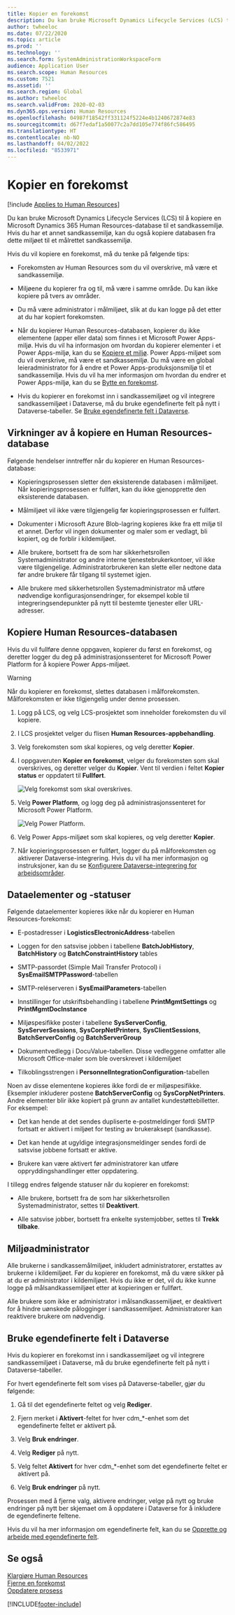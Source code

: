 ```yaml
---
title: Kopier en forekomst
description: Du kan bruke Microsoft Dynamics Lifecycle Services (LCS) til å kopiere en Microsoft Dynamics 365 Human Resources-database til et sandkassemiljø.
author: twheeloc
ms.date: 07/22/2020
ms.topic: article
ms.prod: ''
ms.technology: ''
ms.search.form: SystemAdministrationWorkspaceForm
audience: Application User
ms.search.scope: Human Resources
ms.custom: 7521
ms.assetid: ''
ms.search.region: Global
ms.author: twheeloc
ms.search.validFrom: 2020-02-03
ms.dyn365.ops.version: Human Resources
ms.openlocfilehash: 04987f18542ff331124f5224e4b1240672874e83
ms.sourcegitcommit: d67f7edaf1a50077c2a7dd105e774f86fc586495
ms.translationtype: HT
ms.contentlocale: nb-NO
ms.lasthandoff: 04/02/2022
ms.locfileid: "8533971"
---
```

# <a name="copy-an-instance"></a>Kopier en forekomst

[!include [Applies to Human Resources](../includes/applies-to-hr.md)]


Du kan bruke Microsoft Dynamics Lifecycle Services (LCS) til å kopiere en Microsoft Dynamics 365 Human Resources-database til et sandkassemiljø. Hvis du har et annet sandkassemiljø, kan du også kopiere databasen fra dette miljøet til et målrettet sandkassemiljø.

Hvis du vil kopiere en forekomst, må du tenke på følgende tips:

- Forekomsten av Human Resources som du vil overskrive, må være et sandkassemiljø.

- Miljøene du kopierer fra og til, må være i samme område. Du kan ikke kopiere på tvers av områder.

- Du må være administrator i målmiljøet, slik at du kan logge på det etter at du har kopiert forekomsten.

- Når du kopierer Human Resources-databasen, kopierer du ikke elementene (apper eller data) som finnes i et Microsoft Power Apps-miljø. Hvis du vil ha informasjon om hvordan du kopierer elementer i et Power Apps-miljø, kan du se [Kopiere et miljø](/power-platform/admin/copy-environment). Power Apps-miljøet som du vil overskrive, må være et sandkassemiljø. Du må være en global leieradministrator for å endre et Power Apps-produksjonsmiljø til et sandkassemiljø. Hvis du vil ha mer informasjon om hvordan du endrer et Power Apps-miljø, kan du se [Bytte en forekomst](/dynamics365/admin/switch-instance).

- Hvis du kopierer en forekomst inn i sandkassemiljøet og vil integrere sandkassemiljøet i Dataverse, må du bruke egendefinerte felt på nytt i Dataverse-tabeller. Se [Bruke egendefinerte felt i Dataverse](hr-admin-setup-copy-instance.md?apply-custom-fields-to-common-data-service).

## <a name="effects-of-copying-a-human-resources-database"></a>Virkninger av å kopiere en Human Resources-database

Følgende hendelser inntreffer når du kopierer en Human Resources-database:

- Kopieringsprosessen sletter den eksisterende databasen i målmiljøet. Når kopieringsprosessen er fullført, kan du ikke gjenopprette den eksisterende databasen.

- Målmiljøet vil ikke være tilgjengelig før kopieringsprosessen er fullført.

- Dokumenter i Microsoft Azure Blob-lagring kopieres ikke fra ett miljø til et annet. Derfor vil ingen dokumenter og maler som er vedlagt, bli kopiert, og de forblir i kildemiljøet.

- Alle brukere, bortsett fra de som har sikkerhetsrollen Systemadministrator og andre interne tjenestebrukerkontoer, vil ikke være tilgjengelige. Administratorbrukeren kan slette eller nedtone data før andre brukere får tilgang til systemet igjen.

- Alle brukere med sikkerhetsrollen Systemadministrator må utføre nødvendige konfigurasjonsendringer, for eksempel koble til integreringsendepunkter på nytt til bestemte tjenester eller URL-adresser.

## <a name="copy-the-human-resources-database"></a>Kopiere Human Resources-databasen

Hvis du vil fullføre denne oppgaven, kopierer du først en forekomst, og deretter logger du deg på administrasjonssenteret for Microsoft Power Platform for å kopiere Power Apps-miljøet.

> [!WARNING]
> Når du kopierer en forekomst, slettes databasen i målforekomsten. Målforekomsten er ikke tilgjengelig under denne prosessen.

1. Logg på LCS, og velg LCS-prosjektet som inneholder forekomsten du vil kopiere.

2. I LCS prosjektet velger du flisen **Human Resources-appbehandling**.

3. Velg forekomsten som skal kopieres, og velg deretter **Kopier**.

4. I oppgaveruten **Kopier en forekomst**, velger du forekomsten som skal overskrives, og deretter velger du **Kopier**. Vent til verdien i feltet **Kopier status** er oppdatert til **Fullført**.

   ![[Velg forekomst som skal overskrives.](./media/copy-instance-select-target-instance.png)](./media/copy-instance-select-target-instance.png)

5. Velg **Power Platform**, og logg deg på administrasjonssenteret for Microsoft Power Platform.

   ![[Velg Power Platform.](./media/copy-instance-select-power-platform.png)](./media/copy-instance-select-power-platform.png)

6. Velg Power Apps-miljøet som skal kopieres, og velg deretter **Kopier**.

7. Når kopieringsprosessen er fullført, logger du på målforekomsten og aktiverer Dataverse-integrering. Hvis du vil ha mer informasjon og instruksjoner, kan du se [Konfigurere Dataverse-integrering for arbeidsområder](./hr-admin-integration-common-data-service.md).

## <a name="data-elements-and-statuses"></a>Dataelementer og -statuser

Følgende dataelementer kopieres ikke når du kopierer en Human Resources-forekomst:

- E-postadresser i **LogisticsElectronicAddress**-tabellen

- Loggen for den satsvise jobben i tabellene **BatchJobHistory**, **BatchHistory** og **BatchConstraintHistory** tables

- SMTP-passordet (Simple Mail Transfer Protocol) i **SysEmailSMTPPassword**-tabellen

- SMTP-reléserveren i **SysEmailParameters**-tabellen

- Innstillinger for utskriftsbehandling i tabellene **PrintMgmtSettings** og **PrintMgmtDocInstance**

- Miljøspesifikke poster i tabellene **SysServerConfig**, **SysServerSessions**, **SysCorpNetPrinters**, **SysClientSessions**, **BatchServerConfig** og **BatchServerGroup**

- Dokumentvedlegg i DocuValue-tabellen. Disse vedleggene omfatter alle Microsoft Office-maler som ble overskrevet i kildemiljøet

- Tilkoblingsstrengen i **PersonnelIntegrationConfiguration**-tabellen

Noen av disse elementene kopieres ikke fordi de er miljøspesifikke. Eksempler inkluderer postene **BatchServerConfig** og **SysCorpNetPrinters**. Andre elementer blir ikke kopiert på grunn av antallet kundestøttebilletter. For eksempel:

- Det kan hende at det sendes dupliserte e-postmeldinger fordi SMTP fortsatt er aktivert i miljøet for testing av brukeraksept (sandkasse).

- Det kan hende at ugyldige integrasjonsmeldinger sendes fordi de satsvise jobbene fortsatt er aktive.

- Brukere kan være aktivert før administratorer kan utføre oppryddingshandlinger etter oppdatering.

I tillegg endres følgende statuser når du kopierer en forekomst:

- Alle brukere, bortsett fra de som har sikkerhetsrollen Systemadministrator, settes til **Deaktivert**.

- Alle satsvise jobber, bortsett fra enkelte systemjobber, settes til **Trekk tilbake**.

## <a name="environment-admin"></a>Miljøadministrator

Alle brukerne i sandkassemålmiljøet, inkludert administratorer, erstattes av brukerne i kildemiljøet. Før du kopierer en forekomst, må du være sikker på at du er administrator i kildemiljøet. Hvis du ikke er det, vil du ikke kunne logge på målsandkassemiljøet etter at kopieringen er fullført.

Alle brukere som ikke er administrator i målsandkassemiljøet, er deaktivert for å hindre uønskede pålogginger i sandkassemiljøet. Administratorer kan reaktivere brukere om nødvendig.

## <a name="apply-custom-fields-to-dataverse"></a>Bruke egendefinerte felt i Dataverse

Hvis du kopierer en forekomst inn i sandkassemiljøet og vil integrere sandkassemiljøet i Dataverse, må du bruke egendefinerte felt på nytt i Dataverse-tabeller.

For hvert egendefinerte felt som vises på Dataverse-tabeller, gjør du følgende:

1. Gå til det egendefinerte feltet og velg **Rediger**.

2. Fjern merket i **Aktivert**-feltet for hver cdm_*-enhet som det egendefinerte feltet er aktivert på.

3. Velg **Bruk endringer**.

4. Velg **Rediger** på nytt.

5. Velg feltet **Aktivert** for hver cdm_*-enhet som det egendefinerte feltet er aktivert på.

6. Velg **Bruk endringer** på nytt.

Prosessen med å fjerne valg, aktivere endringer, velge på nytt og bruke endringer på nytt ber skjemaet om å oppdatere i Dataverse for å inkludere de egendefinerte feltene.

Hvis du vil ha mer informasjon om egendefinerte felt, kan du se [Opprette og arbeide med egendefinerte felt](../fin-ops-core/fin-ops/get-started/user-defined-fields.md).

## <a name="see-also"></a>Se også

[Klargjøre Human Resources](hr-admin-setup-provision.md)</br>
[Fjerne en forekomst](hr-admin-setup-remove-instance.md)</br>
[Oppdatere prosess](hr-admin-setup-update-process.md)



[!INCLUDE[footer-include](../includes/footer-banner.md)]
